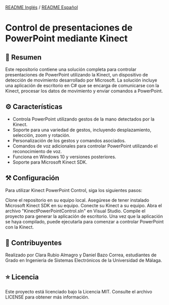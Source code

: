 [README Inglés](https://github.com/danibcorr/Kinect-PowerPoint/blob/main/README_EN.md) / [README Español](https://github.com/danibcorr/Kinect-PowerPoint/blob/main/README.md)
# Control de presentaciones de PowerPoint mediante Kinect

## 📄 Resumen
Este repositorio contiene una solución completa para controlar presentaciones de PowerPoint utilizando la Kinect, un dispositivo de detección de movimiento desarrollado por Microsoft. La solución incluye una aplicación de escritorio en C# que se encarga de comunicarse con la Kinect, procesar los datos de movimiento y enviar comandos a PowerPoint.

## ⚙️ Características
+ Controla PowerPoint utilizando gestos de la mano detectados por la Kinect.
+ Soporte para una variedad de gestos, incluyendo desplazamiento, selección, zoom y rotación.
+ Personalización de los gestos y comandos asociados.
+ Comandos de voz adicionales para controlar PowerPoint utilizando el reconocimiento de voz.
+ Funciona en Windows 10 y versiones posteriores.
+ Soporte para Microsoft Kinect SDK.

## ⚒️ Configuración
Para utilizar Kinect PowerPoint Control, siga los siguientes pasos:

Clone el repositorio en su equipo local.
Asegúrese de tener instalado Microsoft Kinect SDK en su equipo.
Conecte su Kinect a su equipo.
Abra el archivo "KinectPowerPointControl.sln" en Visual Studio.
Compile el proyecto para generar la aplicación de escritorio.
Una vez que la aplicación se haya compilado, puede ejecutarla para comenzar a controlar PowerPoint con la Kinect.

## 👤 Contribuyentes

Realizado por Clara Rubio Almagro y Daniel Bazo Correa, estudiantes de Grado en Ingeniería de Sistemas Electrónicos de la Universidad de Málaga.

## ⭐️ Licencia
Este proyecto está licenciado bajo la Licencia MIT. Consulte el archivo LICENSE para obtener más información.
